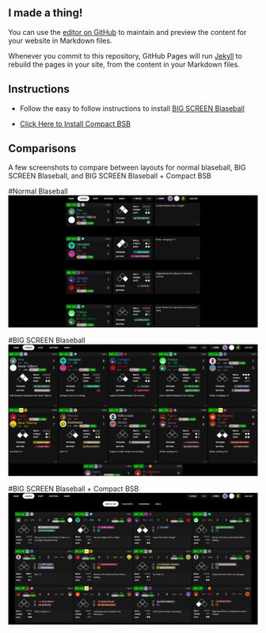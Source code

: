 ## I made a thing!

You can use the [editor on GitHub](https://github.com/theVDude/BlaseballCompact/edit/gh-pages/index.md) to maintain and preview the content for your website in Markdown files.

Whenever you commit to this repository, GitHub Pages will run [Jekyll](https://jekyllrb.com/) to rebuild the pages in your site, from the content in your Markdown files.

## Instructions

* Follow the easy to follow instructions to install [BIG SCREEN Blaseball](https://holmesmr.github.io/Blaseball-Userstyles/#instructions)

* [Click Here to Install Compact BSB](styles/compact-bsb.user.css)

## Comparisons

A few screenshots to compare between layouts for normal blaseball, BIG SCREEN Blaseball, and BIG SCREEN Blaseball + Compact BSB

#Normal Blaseball
![Normal Blaseball](images/blaseball.png)

#BIG SCREEN Blaseball
![BIG SCREEN Blaseball](images/bigscreen.png)

#BIG SCREEN Blaseball + Compact BSB
![Compact BSB](images/compactbsb.png)
